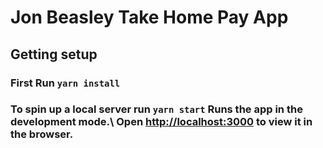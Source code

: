 # Jon Beasley Take Home Pay App

## Getting setup
### First Run `yarn install`
### To spin up a local server run `yarn start` Runs the app in the development mode.\ Open [http://localhost:3000](http://localhost:3000) to view it in the browser.
